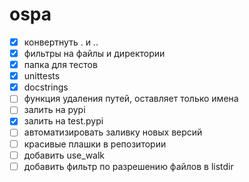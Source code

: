 # ospa

- [x] конвертнуть . и ..
- [x] фильтры на файлы и директории
- [x] папка для тестов
- [x] unittests
- [x] docstrings
- [ ] функция удаления путей, оставляет только имена
- [ ] залить на pypi
- [x] залить на test.pypi
- [ ] автоматизировать заливку новых версий
- [ ] красивые плашки в репозитории
- [ ] добавить use_walk
- [ ] добавить фильтр по разрешению файлов в listdir